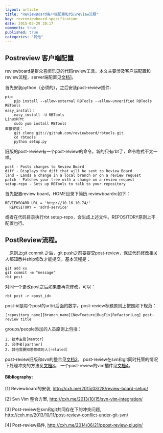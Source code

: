 ```yaml
---
layout: article
title: "ReviewBoard客户端配置和代码review流程"
key: revreviewboard-specification
date: 2015-03-29 20:17
comments: true
published: true
categories: "其他"
---
```


## Postreview 客户端配置

  reviewboard是群众喜闻乐见的代码review工具。本文主要涉及客户端配置和review流程，server端配置见[文档1][1]。

  首先安装python（必须的），之后安装post-review插件:

  	pip:
  		pip install --allow-external RBTools --allow-unverified RBTools RBTools
  	easy_install：
  		easy_install -U RBTools
  	LinuxRPM:
  		sudo yum install RBTools
  	直接安装：
  		git clone git://github.com/reviewboard/rbtools.git
  		cd rbtools
  		python setup.py

  旧版的post-review有一个post-review的命令，新的只有rbt了，命令格式不太一样。

    post - Posts changes to Review Board
    diff - Displays the diff that will be sent to Review Board
    land - Lands a change in a local branch or on a review request
    patch - Patches your tree with a change on a review request
    setup-repo - Sets up RBTools to talk to your repository

  首先配置review board，HOME目录下简历.reviewboardrc如下：

  	REVIEWBOARD_URL = 'http://10.16.10.74/'
	  REPOSITORY = 'adrd-service'

  或者在代码目录执行rbt setup-repo，会生成上述文件。REPOSITORY原则上不配置也行。

## PostReview流程。

　原则上git commit 之后，git push之前要提交post-review，保证代码修改相关人都知悉并ship修改才能提交。基本流程是：

  	git add xx
  	git commit -m "message"
  	rbt post

  对同一个更改post之后如果要再次修改，可以：

  	rbt post -r <post_id>

  post-id是每个post的url/r/后面的数字。post-review标题原则上按照如下规范：

  	[repository_name][branch_name][NewFeature|BugFix|Refactor|Log] post-review title

  groups/people添加的人员原则上包括：

  	1. 技术主管[mentor]
  	2. 合作者[partner]
  	2. 其他需要知悉修改的人[related]

  post-review旧版和svn的整合见[文档2][2]。
  post-review在svn和git同时托管的情况下处理冲突的方法见[文档3][3]。
  一个post-review的vim插件见[文档4][4]。




[1]: http://cxh.me/2015/03/28/review-board-setup/   "Reviewboard的安装"
[2]: http://cxh.me/2013/10/15/svn-vim-integration/ "Svn Vim 整合方案"
[3]: http://cxh.me/2013/10/11/post-review-conflict-under-git-svn/ "Post-review在svn和git共同存在下的冲突问题"
[4]: http://cxh.me/2014/06/21/ppost-review-plugin/ "Post-review插件"
#### Bibliography:

  \[1] Reviewboard的安装, <http://cxh.me/2015/03/28/review-board-setup/>

  \[2] Svn Vim 整合方案, <http://cxh.me/2013/10/15/svn-vim-integration/>

  \[3] Post-review在svn和git共同存在下的冲突问题, <http://cxh.me/2013/10/11/post-review-conflict-under-git-svn/>

  \[4] Post-review插件, <http://cxh.me/2014/06/21/ppost-review-plugin/>
